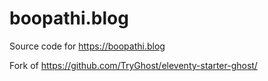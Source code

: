 # boopathi.blog

Source code for https://boopathi.blog

Fork of https://github.com/TryGhost/eleventy-starter-ghost/
